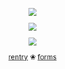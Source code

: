 <p align="center"
 
![](https://komarev.com/ghpvc/?username=meIon-soda&color=69e097&label=🍒&abbreviated=true)

<p align="center"
 
![ ](https://files.catbox.moe/bh7utv.gif)
<p align="center"

 ![ ](https://64.media.tumblr.com/8cc66b9d476c052b929f90ce8997bab5/ae35587be7ffe28f-c1/s75x75_c1/0fa57b414db820effe80d26a4bfa1defeb9a3b39.gifv) 
<p align="center"

[rentry](https://rentry.co/melon-float) ❀ [forms](https://docs.google.com/forms/d/e/1FAIpQLSfD87hycKBkQ2JJXUvY9ZHH2H9DR0TEX5E95J1Twmb5uJSpSw/viewform)
